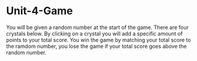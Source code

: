 # Unit-4-Game
You will be given a random number at the start of the game. There are four crystals below. By clicking on a crystal you will add a specific amount of points to your total score. You win the game by matching your total score to the ramdom number, you lose the game if your total score goes above the random number.
